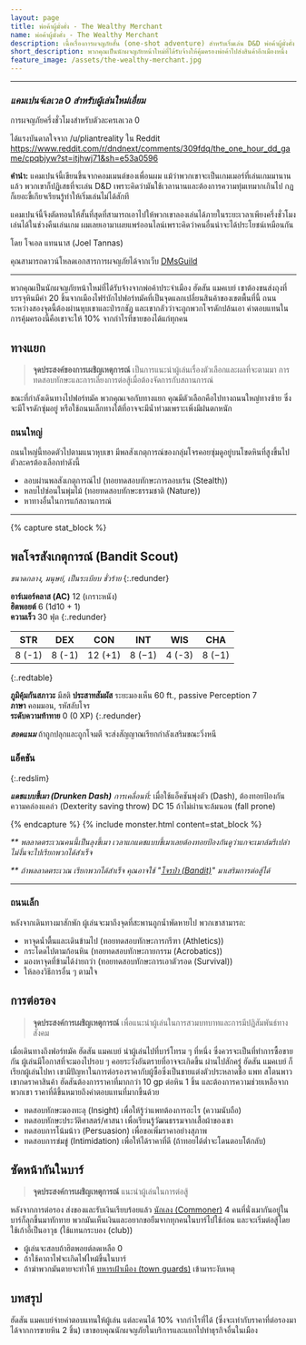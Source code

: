 ```yaml
---
layout: page
title: พ่อค้าผู้มั่งคั่ง - The Wealthy Merchant
name: พ่อค้าผู้มั่งคั่ง - The Wealthy Merchant
description: เนื้อเรื่องการผจญภัยสั้น (one-shot adventure) สำหรับเริ่มเล่น D&D พ่อค้าผู้มั่งคั่ง - The Wealthy Merchant
short_description: พวกคุณเป็นนักผจญภัยหน้าใหม่ที่ได้รับจ้างให้คุ้มครองพ่อค้าไปส่งสินค้าอีกเมืองหนึ่ง
feature_image: /assets/the-wealthy-merchant.jpg
---
```


---

### _แคมเปนจ์เลเวล 0 สำหรับผู้เล่นใหม่เอี่ยม_

การผจญภัยครึ่งชั่วโมงสำหรับตัวละครเลเวล 0

ได้แรงบันดาลใจจาก /u/pliantreality ใน Reddit  
https://www.reddit.com/r/dndnext/comments/309fdq/the_one_hour_dd_game/cpqbjyw?st=itjhwj71&sh=e53a0596

**คำนำ:** แคมเปนจ์นี้เขียนขึ้นจากคอมเมนต์ของเพื่อนผม แม้ว่าพวกเขาจะเป็นเกมเมอร์ที่เล่นเกมมานานแล้ว พวกเขาก็ปฏิเสธที่จะเล่น D&D เพราะคิดว่ามันใช้เวลานานและต้องการความทุ่มเทมากเกินไป กฏก็เยอะขี้เกียจเรียนรู้ทำให้เริ่มเล่นไม่ได้สักที

แคมเปนจ์นี้จึงตัดทอนให้สั้นที่สุดที่สามารถเอาไปให้พวกเขาลองเล่นได้ภายในระยะเวลาเพียงครึ่งชั่วโมง เล่นได้ในช่วงคืนเล่นเกม ผมเลยเอามาเผยแพร่ออนไลน์เพราะคิดว่าคนอื่นน่าจะได้ประโยชน์เหมือนกัน

โดย โจเอล แทนนาส (Joel Tannas)

คุณสามารถดาวน์โหลดเอกสารการผจญภัยได้จากเว็บ [DMsGuild](https://www.dmsguild.com/product/194450/An-Introduction-to-DD--The-Wealthy-Merchant?filters=0_0_45393_0_0_0_0_0)

---

พวกคุณเป็นนักผจญภัยหน้าใหม่ที่ได้รับจ้างจากพ่อค้าประจำเมือง ฮัดสัน แมคเบย์ เขาต้องขนส่งถุงที่บรรจุหินมีค่า 20 ชิ้นจากเมืองไฟร์บักไปฟอร์ทมัคที่เป็นจุดแลกเปลี่ยนสินค้าของเขตพื้นที่นี้ ถนนระหว่างสองจุดนี้ต้องผ่านหุบเขาและป่ารกชัฏ และเขากลัวว่าจะถูกพวกโจรดักปล้นเอา ค่าตอบแทนในการคุ้มครองนี้คือเขาจะให้ 10% จากกำไรที่ขายของได้แก่ทุกคน

## ทางแยก

> **จุดประสงค์ของการเผชิญเหตุการณ์** เป็นการแนะนำผู้เล่นเรื่องตัวเลือกและผลที่จะตามมา การทดสอบทักษะและการเลี่ยงการต่อสู้เมื่อต้องจัดการกับสถานการณ์

ขณะที่กำลังเดินทางไปฟอร์ทมัค พวกคุณเจอกับทางแยก คุณมีตัวเลือกคือไปทางถนนใหญ่ทางซ้าย ซึ่งจะมีโจรดักซุ่มอยู่ หรือใช้ถนนเล็กทางใต้ที่อาจจะมีน้ำท่วมเพราะเพิ่งมีฝนตกหนัก

### ถนนใหญ่

ถนนใหญ่นี้ทอดตัวไปตามแนวหุบเขา มีพลสังเกตุการณ์ของกลุ่มโจรคอยซุ่มดูอยู่บนโขดหินที่สูงขึ้นไป ตัวละครต้องเลือกทำดังนี้

- ลอบผ่านพลสังเกตุการณ์ไป (ทอยทดสอบทักษะการลอบเร้น (Stealth))
- หลบไปซ่อนในพุ่มไม้ (ทอยทดสอบทักษะธรรมชาติ (Nature))
- หาทางอื่นในการแก้สถานการณ์

---
{% capture stat_block %}

## พลโจรสังเกตุการณ์ (Bandit Scout)

_ขนาดกลาง, มนุษย์, เป็นระเบียบ ชั่วร้าย_
{:.redunder}

**อาร์เมอร์คลาส (AC)** 12 (เกราะหนัง)  
**ฮิตพอยต์** 6 (1d10 + 1)  
**ความเร็ว** 30 ฟุต
{:.redunder}

|  STR   |  DEX   |   CON   |  INT   |  WIS   |  CHA   |
| :----: | :----: | :-----: | :----: | :----: | :----: |
| 8 (-1) | 8 (-1) | 12 (+1) | 8 (−1) | 4 (-3) | 8 (−1) |
{:.redtable}

**ภูมิคุ้มกันสภาวะ** มีสติ
**ประสาทสัมผัส** ระยะมองเห็น 60 ft., passive Perception 7  
**ภาษา** คอมมอน, รหัสลับโจร  
**ระดับความท้าทาย** 0 (0 XP)
{:.redunder}

_**สอดแนม**_ ถ้าถูกปลุกและถูกโจมตี จะส่งสัญญาณเรียกกำลังเสริมขณะวิ่งหนี

### แอ็คชัน
{:.redslim}

**_แดชแบบขี้เมา (Drunken Dash)_** _การเคลื่อนที่:_ เมื่อใช้แอ็คชันพุ่งตัว (Dash), ต้องทอยป้องกันความคล่องแคล่ว (Dexterity saving throw) DC 15 ถ้าไม่ผ่านจะล้มนอน (fall prone)

{% endcapture %}
{% include monster.html content=stat_block %}


_** พลลาดตระเวณคนนี้เป็นลุงขี้เมา เวลาแกแดชแบบขี้เมาเลยต้องทอยป้องกันดูว่าแกจะเมาล้มรึเปล่า ไม่งั้นจะไปเรียกพวกได้สำเร็จ_

_** ถ้าพลลาดตระเวณ เรียกพวกได้สำเร็จ คุณอาจใช้ "[โจรป่า (Bandit)](/basic-rules/monsters/bandit)" มาเสริมการต่อสู้ได้_

---

### ถนนเล็ก

หลังจากเดินทางมาสักพัก ผู้เล่นจะมาถึงจุดที่สะพานถูกน้ำพัดหายไป พวกเขาสามารถ:

- หาจุดน้ำตื้นและเดินข้ามไป (ทอยทดสอบทักษะการกรีฑา (Athletics))
- กระโดดไปตามก้อนหิน (ทอยทดสอบทักษะกายกรรม (Acrobatics))
- มองหาจุดที่ข้ามได้ง่ายกว่า (ทอยทดสอบทักษะการเอาตัวรอด (Survival))
- ให้ลองวิธีการอื่น ๆ ตามใจ

## การต่อรอง

> **จุดประสงค์การเผชิญเหตุการณ์** เพื่อแนะนำผู้เล่นในการสวมบทบาทและการมีปฏิสัมพันธ์ทางสังคม

เมื่อเดินทางถึงฟอร์ทมัค ฮัดสัน แมคเบย์ นำผู้เล่นไปที่บาร์โทรม ๆ ที่หนึ่ง ซึ่งควรจะเป็นที่ทำการซื้อขายกัน ผู้เล่นมีโอกาสที่จะมองไปรอบ ๆ คอยระวังอันตรายที่อาจจะเกิดขึ้น ผ่านไปสักครู่ ฮัดสัน แมคเบย์ ก็เรียกผู้เล่นไปหา เขามีปัญหาในการต่อรองราคากับผู้ซื้อซึ่งเป็นชายแต่งตัวประหลาดชื่อ แพท สโตนพาว เขากดราคาสินค้า ฮัดสันต้องการราคาที่มากกว่า 10 gp ต่อหิน 1 ชิ้น และต้องการความช่วยเหลือจากพวกเขา ราคาที่ดีขึ้นหมายถึงค่าตอบแทนที่มากขึ้นด้วย

- ทดสอบทักษะมองทะลุ (Insight) เพื่อให้รู้ว่าแพทต้องการอะไร (ความนับถือ)
- ทดสอบทักษะประวัติศาสตร์/ศาสนา เพื่อเรียนรู้วัฒนธรรมจากเสื้อผ้าของเขา
- ทดสอบการโน้มน้าว (Persuasion) เพื่อขอเพิ่มราคาอย่างสุภาพ
- ทดสอบการข่มขู่ (Intimidation) เพื่อให้ได้ราคาที่ดี (ถ้าทอยได้ต่ำจะโดนตอบโต้กลับ)

## ซัดหน้ากันในบาร์

> **จุดประสงค์การเผชิญเหตุการณ์** แนะนำผู้เล่นในการต่อสู้

หลังจากการต่อรอง ส่งของและรับเงินเรียบร้อยแล้ว [นักเลง (Commoner)](/basic-rules/monsters/commoner) 4 คนที่นั่งเมากันอยู่ในบาร์ก็ลุกขึ้นมาทักทาย พวกมันเห็นเงินและอยากขอยืมจากทุกคนในบาร์ไปใช้ก่อน และจะเริ่มต่อสู้โดยใช้เก้าอี้เป็นอาวุธ (ใช้แทนกระบอง (club))

- ผู้เล่นจะสลบถ้าฮิตพอยต์ลดเหลือ 0
- ถ้าใช้คาถาไฟจะเกิดไฟไหม้ขึ้นในบาร์
- ถ้าฆ่าพวกมันตายจะทำให้ [ทหารเฝ้าเมือง (town guards)](/basic-rules/monsters/guard) เข้ามาระงับเหตุ

## บทสรุป

ฮัดสัน แมคเบย์จ่ายค่าตอบแทนให้ผู้เล่น แต่ละคนได้ 10% จากกำไรที่ได้ (ซึ่งจะเท่ากับราคาที่ต่อรองมาได้จากการขายหิน 2 ชิ้น) เขาขอบคุณนักผจญภัยในบริการและแยกไปทำธุรกิจอื่นในเมือง
